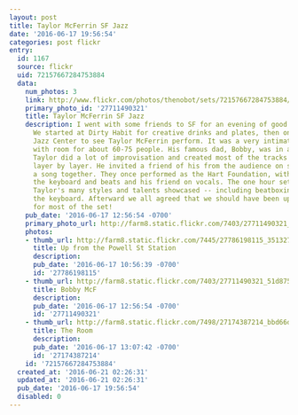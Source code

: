 ```yaml
---
layout: post
title: Taylor McFerrin SF Jazz
date: '2016-06-17 19:56:54'
categories: post flickr
entry:
  id: 1167
  source: flickr
  uid: 72157667284753884
  data:
    num_photos: 3
    link: http://www.flickr.com/photos/thenobot/sets/72157667284753884/
    primary_photo_id: '27711490321'
    title: Taylor McFerrin SF Jazz
    description: I went with some friends to SF for an evening of good food and music.
      We started at Dirty Habit for creative drinks and plates, then on to the SF
      Jazz Center to see Taylor McFerrin perform. It was a very intimate setting,
      with room for about 60-75 people. His famous dad, Bobby, was in attendance.
      Taylor did a lot of improvisation and created most of the tracks on the spot,
      layer by layer. He invited a friend of his from the audience on stage to improvise
      a song together. They once performed as the Hart Foundation, with Taylor on
      the keyboard and beats and his friend on vocals. The one hour set flew by, with
      Taylor's many styles and talents showcased -- including beatboxing while playing
      the keyboard. Afterward we all agreed that we should have been up and dancing
      for most of the set!
    pub_date: '2016-06-17 12:56:54 -0700'
    primary_photo_url: http://farm8.static.flickr.com/7403/27711490321_51d875f649_m.jpg
    photos:
    - thumb_url: http://farm8.static.flickr.com/7445/27786198115_351327b69c_s.jpg
      title: Up from the Powell St Station
      description: 
      pub_date: '2016-06-17 10:56:39 -0700'
      id: '27786198115'
    - thumb_url: http://farm8.static.flickr.com/7403/27711490321_51d875f649_s.jpg
      title: Bobby McF
      description: 
      pub_date: '2016-06-17 12:56:54 -0700'
      id: '27711490321'
    - thumb_url: http://farm8.static.flickr.com/7498/27174387214_bbd66d4562_s.jpg
      title: The Room
      description: 
      pub_date: '2016-06-17 13:07:42 -0700'
      id: '27174387214'
    id: '72157667284753884'
  created_at: '2016-06-21 02:26:31'
  updated_at: '2016-06-21 02:26:31'
  pub_date: '2016-06-17 19:56:54'
  disabled: 0
---
```

